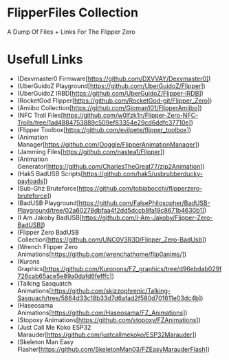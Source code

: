 # FlipperFiles Collection

 A Dump Of Files + Links For The Flipper Zero

# Usefull Links

* (Dexvmaster0 Firmware[https://github.com/DXVVAY/Dexvmaster0])
* (UberGuidoZ Playground[https://github.com/UberGuidoZ/Flipper])
* (UberGuidoZ IRBD[https://github.com/UberGuidoZ/Flipper-IRDB])
* (RocketGod Flipper[https://github.com/RocketGod-git/Flipper_Zero])
* (Amiibo Collection[https://github.com/Gioman101/FlipperAmiibo])
* (NFC Troll Files[https://github.com/w0lfzk1n/Flipper-Zero-NFC-Trolls/tree/1ad4884753889c509ef83354e29cd6ddfc37710e])
* (Flipper Toolbox[https://github.com/evilpete/flipper_toolbox])
* (Animation Manager[https://github.com/Ooggle/FlipperAnimationManager])
* (Jamming Files[https://github.com/nastea1/Flipper])
* (Animation Generator[https://github.com/CharlesTheGreat77/zip2Animation])
* (Hak5 BadUSB Scripts[https://github.com/hak5/usbrubberducky-payloads])
* (Sub-Ghz Bruteforce[https://github.com/tobiabocchi/flipperzero-bruteforce])
* (BadUSB Playground[https://github.com/FalsePhilosopher/BadUSB-Playground/tree/02a60278dbfaa4f2dd5dccb8fa19c8671b4630b1])
* (I Am Jakoby BadUSB[https://github.com/I-Am-Jakoby/Flipper-Zero-BadUSB])
* (Flipper Zero BadUSB Collection[https://github.com/UNC0V3R3D/Flipper_Zero-BadUsb])
* (Wrench Flipper Zero Animations[https://github.com/wrenchathome/flip0anims/])
* (Kurons Graphics[https://github.com/Kuronons/FZ_graphics/tree/d96ebdab029f726cab65ace5e89a0dafd6fefffc])
* (Talking Sasquatch Animations[https://github.com/skizzophrenic/Talking-Sasquach/tree/5864d33c18b33d7d6afad2f580d701611e03dc4b])
* (Haseosama Animations[https://github.com/Haseosama/FZ_Animations])
* (Stopoxy Animations[https://github.com/stopoxy/FZAnimations])
* (Just Call Me Koko ESP32 Marauder[https://github.com/justcallmekoko/ESP32Marauder])
* (Skeleton Man Easy Flasher[https://github.com/SkeletonMan03/FZEasyMarauderFlash])